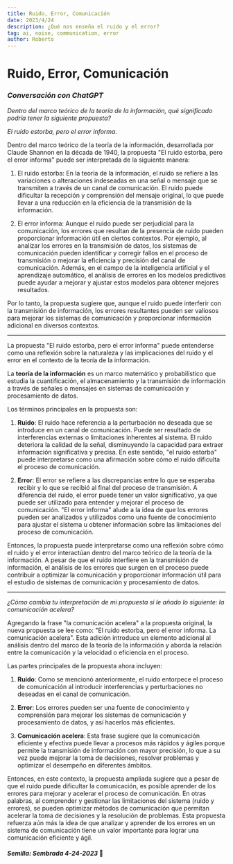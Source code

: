 ```yaml
---
title: Ruido, Error, Comunicación
date: 2023/4/24
description: ¿Qué nos enseña el ruido y el error?
tag: ai, noise, communication, error
author: Roberto
---
```


# Ruido, Error, Comunicación

### _Conversación con ChatGPT_

_Dentro del marco teórico de la teoría de la información, qué significado podría tener la siguiente propuesta?_

_El ruido estorba, pero el error informa._

Dentro del marco teórico de la teoría de la información, desarrollada por Claude Shannon en la década de 1940, la propuesta "El ruido estorba, pero el error informa" puede ser interpretada de la siguiente manera:

1. El ruido estorba: En la teoría de la información, el ruido se refiere a las variaciones o alteraciones indeseadas en una señal o mensaje que se transmiten a través de un canal de comunicación. El ruido puede dificultar la recepción y comprensión del mensaje original, lo que puede llevar a una reducción en la eficiencia de la transmisión de la información.

2. El error informa: Aunque el ruido puede ser perjudicial para la comunicación, los errores que resultan de la presencia de ruido pueden proporcionar información útil en ciertos contextos. Por ejemplo, al analizar los errores en la transmisión de datos, los sistemas de comunicación pueden identificar y corregir fallos en el proceso de transmisión o mejorar la eficiencia y precisión del canal de comunicación. Además, en el campo de la inteligencia artificial y el aprendizaje automático, el análisis de errores en los modelos predictivos puede ayudar a mejorar y ajustar estos modelos para obtener mejores resultados.

Por lo tanto, la propuesta sugiere que, aunque el ruido puede interferir con la transmisión de información, los errores resultantes pueden ser valiosos para mejorar los sistemas de comunicación y proporcionar información adicional en diversos contextos.

---

La propuesta "El ruido estorba, pero el error informa" puede entenderse como una reflexión sobre la naturaleza y las implicaciones del ruido y el error en el contexto de la teoría de la información.

La **teoría de la información** es un marco matemático y probabilístico que estudia la cuantificación, el almacenamiento y la transmisión de información a través de señales o mensajes en sistemas de comunicación y procesamiento de datos.

Los términos principales en la propuesta son:

1. **Ruido**: El ruido hace referencia a la perturbación no deseada que se introduce en un canal de comunicación. Puede ser resultado de interferencias externas o limitaciones inherentes al sistema. El ruido deteriora la calidad de la señal, disminuyendo la capacidad para extraer información significativa y precisa. En este sentido, "el ruido estorba" puede interpretarse como una afirmación sobre cómo el ruido dificulta el proceso de comunicación.

2. **Error**: El error se refiere a las discrepancias entre lo que se esperaba recibir y lo que se recibió al final del proceso de transmisión. A diferencia del ruido, el error puede tener un valor significativo, ya que puede ser utilizado para entender y mejorar el proceso de comunicación. "El error informa" alude a la idea de que los errores pueden ser analizados y utilizados como una fuente de conocimiento para ajustar el sistema u obtener información sobre las limitaciones del proceso de comunicación.

Entonces, la propuesta puede interpretarse como una reflexión sobre cómo el ruido y el error interactúan dentro del marco teórico de la teoría de la información. A pesar de que el ruido interfiere en la transmisión de información, el análisis de los errores que surgen en el proceso puede contribuir a optimizar la comunicación y proporcionar información útil para el estudio de sistemas de comunicación y procesamiento de datos.

---

_¿Cómo cambia tu interpretación de mi propuesta si le añado lo siguiente: la comunicación acelera?_

Agregando la frase "la comunicación acelera" a la propuesta original, la nueva propuesta se lee como: "El ruido estorba, pero el error informa. La comunicación acelera". Esta adición introduce un elemento adicional al análisis dentro del marco de la teoría de la información y aborda la relación entre la comunicación y la velocidad o eficiencia en el proceso.

Las partes principales de la propuesta ahora incluyen:

1. **Ruido**: Como se mencionó anteriormente, el ruido entorpece el proceso de comunicación al introducir interferencias y perturbaciones no deseadas en el canal de comunicación.

2. **Error**: Los errores pueden ser una fuente de conocimiento y comprensión para mejorar los sistemas de comunicación y procesamiento de datos, y así hacerlos más eficientes.

3. **Comunicación acelera**: Esta frase sugiere que la comunicación eficiente y efectiva puede llevar a procesos más rápidos y ágiles porque permite la transmisión de información con mayor precisión, lo que a su vez puede mejorar la toma de decisiones, resolver problemas y optimizar el desempeño en diferentes ámbitos.

Entonces, en este contexto, la propuesta ampliada sugiere que a pesar de que el ruido puede dificultar la comunicación, es posible aprender de los errores para mejorar y acelerar el proceso de comunicación. En otras palabras, al comprender y gestionar las limitaciones del sistema (ruido y errores), se pueden optimizar métodos de comunicación que permitan acelerar la toma de decisiones y la resolución de problemas. Esta propuesta refuerza aún más la idea de que analizar y aprender de los errores en un sistema de comunicación tiene un valor importante para lograr una comunicación eficiente y ágil.

#### _Semilla: Sembrada 4-24-2023_ 🌱